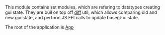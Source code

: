 This module contains set modules, which are refering to datatypes creating gui state. They are buil on top off [diff](Diff.hs) util, which allows comparing old and new gui state, and perform JS FFI calls to update basegl-ui state.

The root of the application is [App](App.hs)
